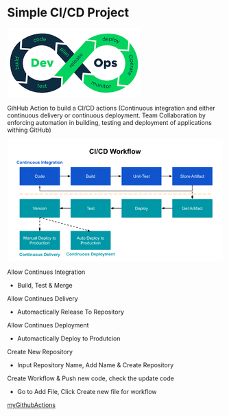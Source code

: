 # Simple CI/CD Project


![devOps](devOps.png)


GihHub Action to build a CI/CD actions
(Continuous integration and either continuous delivery or continuous deployment. Team Collaboration by enforcing automation in building, testing and deployment of applications withing GitHub)


![CI_CD_worflow](CI_CD_worflow.png)



Allow Continues Integration

* Build, Test & Merge


Allow Continues Delivery

* Automactically Release To Repository


Allow Continues Deployment

* Automactically Deploy to Produtcion


Create New Repository

* Input Repository Name, Add Name & Create Repository


Create Workflow & Push new code, check the update code

* Go to Add File, Click Create new file for workflow


[myGithubActions](https://nethanialtan.github.io/myGithubActions/)





